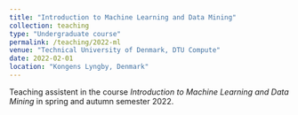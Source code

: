 ```yaml
---
title: "Introduction to Machine Learning and Data Mining"
collection: teaching
type: "Undergraduate course"
permalink: /teaching/2022-ml
venue: "Technical University of Denmark, DTU Compute"
date: 2022-02-01
location: "Kongens Lyngby, Denmark"
---
```


Teaching assistent in the course *Introduction to Machine Learning and Data Mining* in spring and autumn semester 2022.
